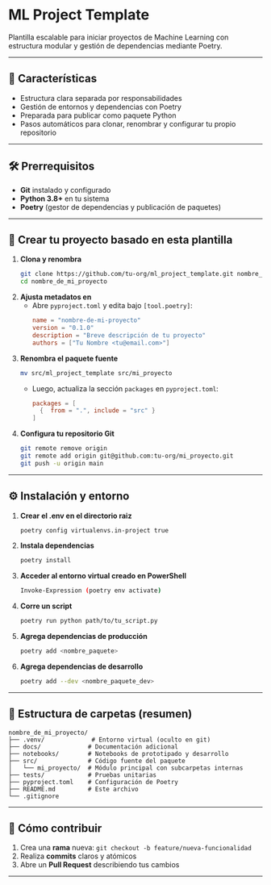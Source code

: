# ML Project Template

Plantilla escalable para iniciar proyectos de Machine Learning con estructura modular y gestión de dependencias mediante Poetry.

---

## 🌟 Características

- Estructura clara separada por responsabilidades
- Gestión de entornos y dependencias con Poetry
- Preparada para publicar como paquete Python
- Pasos automáticos para clonar, renombrar y configurar tu propio repositorio

---

## 🛠️ Prerrequisitos

- **Git** instalado y configurado
- **Python 3.8+** en tu sistema
- **Poetry** (gestor de dependencias y publicación de paquetes)

---

## 🚀 Crear tu proyecto basado en esta plantilla

1. **Clona y renombra**
   ```bash
   git clone https://github.com/tu-org/ml_project_template.git nombre_de_mi_proyecto
   cd nombre_de_mi_proyecto
   ```
2. **Ajusta metadatos en**
   - Abre `pyproject.toml` y edita bajo `[tool.poetry]`:
     ```toml
     name = "nombre-de-mi-proyecto"
     version = "0.1.0"
     description = "Breve descripción de tu proyecto"
     authors = ["Tu Nombre <tu@email.com>"]
     ```
3. **Renombra el paquete fuente**
   ```bash
   mv src/ml_project_template src/mi_proyecto
   ```
   - Luego, actualiza la sección `packages` en `pyproject.toml`:
     ```toml
     packages = [
       {  from = ".", include = "src" }
     ]
     ```
4. **Configura tu repositorio Git**
   ```bash
   git remote remove origin
   git remote add origin git@github.com:tu-org/mi_proyecto.git
   git push -u origin main
   ```

---

## ⚙️ Instalación y entorno

1. **Crear el .env en el directorio raiz**

   ```bash
   poetry config virtualenvs.in-project true
   ```

2. **Instala dependencias**

   ```bash
   poetry install
   ```

3. **Acceder al entorno virtual creado en PowerShell**

   ```bash
   Invoke-Expression (poetry env activate)
   ```

4. **Corre un script**

   ```bash
   poetry run python path/to/tu_script.py
   ```

5. **Agrega dependencias de producción**

   ```bash
   poetry add <nombre_paquete>
   ```

6. **Agrega dependencias de desarrollo**

   ```bash
   poetry add --dev <nombre_paquete_dev>
   ```

---

## 📂 Estructura de carpetas (resumen)

```text
nombre_de_mi_proyecto/
├── .venv/             # Entorno virtual (oculto en git)
├── docs/             # Documentación adicional
├── notebooks/        # Notebooks de prototipado y desarrollo
├── src/              # Código fuente del paquete
│   └── mi_proyecto/  # Módulo principal con subcarpetas internas
├── tests/            # Pruebas unitarias
├── pyproject.toml    # Configuración de Poetry
├── README.md         # Este archivo
└── .gitignore
```

---

## 📝 Cómo contribuir

1. Crea una **rama** nueva: `git checkout -b feature/nueva-funcionalidad`
2. Realiza **commits** claros y atómicos
3. Abre un **Pull Request** describiendo tus cambios

---

##

